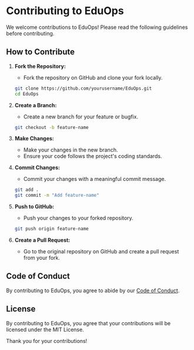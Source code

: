 # Contributing to EduOps

We welcome contributions to EduOps! Please read the following guidelines before contributing.

## How to Contribute

1. **Fork the Repository:**
   - Fork the repository on GitHub and clone your fork locally.

    ```sh
    git clone https://github.com/yourusername/EduOps.git
    cd EduOps
    ```

2. **Create a Branch:**
   - Create a new branch for your feature or bugfix.

    ```sh
    git checkout -b feature-name
    ```

3. **Make Changes:**
   - Make your changes in the new branch.
   - Ensure your code follows the project's coding standards.

4. **Commit Changes:**
   - Commit your changes with a meaningful commit message.

    ```sh
    git add .
    git commit -m "Add feature-name"
    ```

5. **Push to GitHub:**
   - Push your changes to your forked repository.

    ```sh
    git push origin feature-name
    ```

6. **Create a Pull Request:**
   - Go to the original repository on GitHub and create a pull request from your fork.

## Code of Conduct

By contributing to EduOps, you agree to abide by our [Code of Conduct](CODE_OF_CONDUCT.md).

## License

By contributing to EduOps, you agree that your contributions will be licensed under the MIT License.

Thank you for your contributions!
